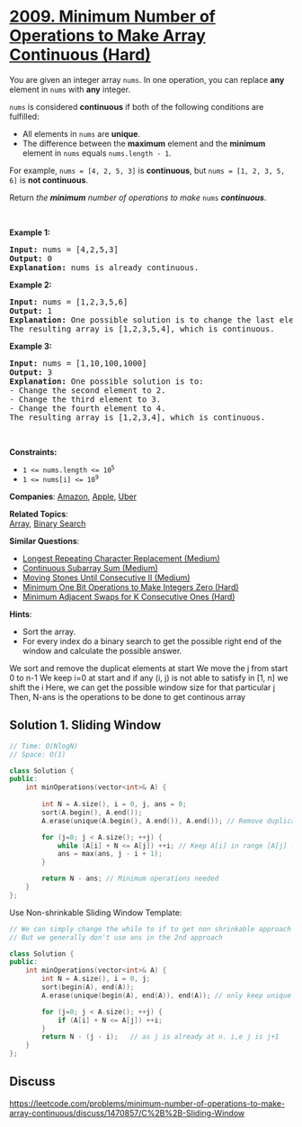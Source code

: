 # [2009. Minimum Number of Operations to Make Array Continuous (Hard)](https://leetcode.com/problems/minimum-number-of-operations-to-make-array-continuous)

<p>You are given an integer array <code>nums</code>. In one operation, you can replace <strong>any</strong> element in <code>nums</code> with <strong>any</strong> integer.</p>

<p><code>nums</code> is considered <strong>continuous</strong> if both of the following conditions are fulfilled:</p>

<ul>
	<li>All elements in <code>nums</code> are <strong>unique</strong>.</li>
	<li>The difference between the <strong>maximum</strong> element and the <strong>minimum</strong> element in <code>nums</code> equals <code>nums.length - 1</code>.</li>
</ul>

<p>For example, <code>nums = [4, 2, 5, 3]</code> is <strong>continuous</strong>, but <code>nums = [1, 2, 3, 5, 6]</code> is <strong>not continuous</strong>.</p>

<p>Return <em>the <strong>minimum</strong> number of operations to make </em><code>nums</code><em> </em><strong><em>continuous</em></strong>.</p>

<p>&nbsp;</p>
<p><strong class="example">Example 1:</strong></p>

<pre>
<strong>Input:</strong> nums = [4,2,5,3]
<strong>Output:</strong> 0
<strong>Explanation:</strong>&nbsp;nums is already continuous.
</pre>

<p><strong class="example">Example 2:</strong></p>

<pre>
<strong>Input:</strong> nums = [1,2,3,5,6]
<strong>Output:</strong> 1
<strong>Explanation:</strong>&nbsp;One possible solution is to change the last element to 4.
The resulting array is [1,2,3,5,4], which is continuous.
</pre>

<p><strong class="example">Example 3:</strong></p>

<pre>
<strong>Input:</strong> nums = [1,10,100,1000]
<strong>Output:</strong> 3
<strong>Explanation:</strong>&nbsp;One possible solution is to:
- Change the second element to 2.
- Change the third element to 3.
- Change the fourth element to 4.
The resulting array is [1,2,3,4], which is continuous.
</pre>

<p>&nbsp;</p>
<p><strong>Constraints:</strong></p>

<ul>
	<li><code>1 &lt;= nums.length &lt;= 10<sup>5</sup></code></li>
	<li><code>1 &lt;= nums[i] &lt;= 10<sup>9</sup></code></li>
</ul>


**Companies**:
[Amazon](https://leetcode.com/company/amazon), [Apple](https://leetcode.com/company/apple), [Uber](https://leetcode.com/company/uber)

**Related Topics**:  
[Array](https://leetcode.com/tag/array), [Binary Search](https://leetcode.com/tag/binary-search)

**Similar Questions**:
* [Longest Repeating Character Replacement (Medium)](https://leetcode.com/problems/longest-repeating-character-replacement)
* [Continuous Subarray Sum (Medium)](https://leetcode.com/problems/continuous-subarray-sum)
* [Moving Stones Until Consecutive II (Medium)](https://leetcode.com/problems/moving-stones-until-consecutive-ii)
* [Minimum One Bit Operations to Make Integers Zero (Hard)](https://leetcode.com/problems/minimum-one-bit-operations-to-make-integers-zero)
* [Minimum Adjacent Swaps for K Consecutive Ones (Hard)](https://leetcode.com/problems/minimum-adjacent-swaps-for-k-consecutive-ones)

**Hints**:
* Sort the array.
* For every index do a binary search to get the possible right end of the window and calculate the possible answer.

We sort and remove the duplicat elements at start
We move the j from start 0 to n-1
We keep i=0 at start and if any (i, j) is not able to satisfy in [1, n] we shift the i
Here, we can get the possible window size for that particular j
Then, N-ans is the operations to be done to get continous array

## Solution 1. Sliding Window

``` cpp
// Time: O(NlogN)
// Space: O(1)

class Solution {
public:
    int minOperations(vector<int>& A) {
        
        int N = A.size(), i = 0, j, ans = 0;
        sort(A.begin(), A.end());
        A.erase(unique(A.begin(), A.end()), A.end()); // Remove duplicates

        for (j=0; j < A.size(); ++j) {
            while (A[i] + N <= A[j]) ++i; // Keep A[i] in range [A[j] - N + 1, A[j]]
            ans = max(ans, j - i + 1);
        }

        return N - ans; // Minimum operations needed
    }
};
```

Use Non-shrinkable Sliding Window Template:

```cpp
// We can simply change the while to if to get non shrinkable approach
// But we generally don't use ans in the 2nd approach

class Solution {
public:
    int minOperations(vector<int>& A) {
        int N = A.size(), i = 0, j;
        sort(begin(A), end(A));
        A.erase(unique(begin(A), end(A)), end(A)); // only keep unique elements

        for (j=0; j < A.size(); ++j) {
            if (A[i] + N <= A[j]) ++i;
        }
        return N - (j - i);   // as j is already at n. i,e j is j+1
    }
};
```

## Discuss

https://leetcode.com/problems/minimum-number-of-operations-to-make-array-continuous/discuss/1470857/C%2B%2B-Sliding-Window
